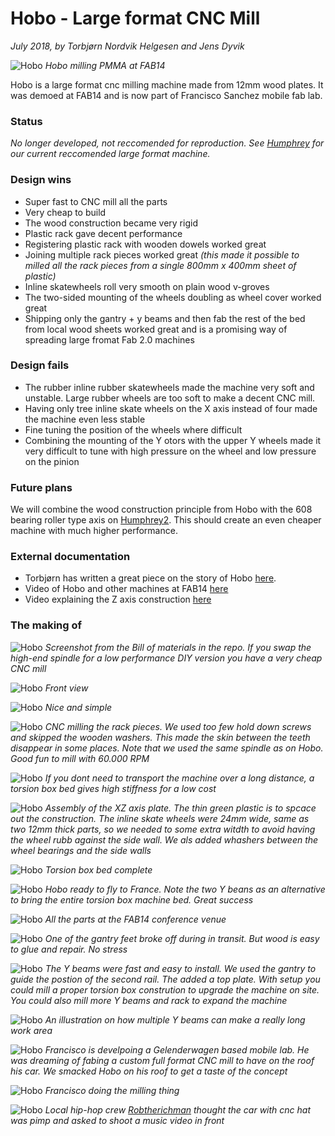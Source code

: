 # Hobo - Large format CNC Mill
*July 2018, by Torbjørn Nordvik Helgesen and Jens Dyvik*

![Hobo](./img/hobo-front-view.JPG)
*Hobo milling PMMA at FAB14*

Hobo is a large format cnc milling machine made from 12mm wood plates. It was demoed at FAB14 and is now part of Francisco Sanchez mobile fab lab.

### Status

*No longer developed, not reccomended for reproduction. See [Humphrey](https://github.com/fellesverkstedet/fabricatable-machines/blob/master/humphrey-large-format-cnc/README.md) for our current reccomended large format machine.*

### Design wins

* Super fast to CNC mill all the parts
* Very cheap to build
* The wood construction became very rigid
* Plastic rack gave decent performance
* Registering plastic rack with wooden dowels worked great
* Joining multiple rack pieces worked great *(this made it possible to milled all the rack pieces from a single 800mm x 400mm sheet of plastic)*
* Inline skatewheels roll very smooth on plain wood v-groves
* The two-sided mounting of the wheels doubling as wheel cover worked great
* Shipping only the gantry + y beams and then fab the rest of the bed from local wood sheets worked great and is a promising way of spreading large fromat Fab 2.0 machines

### Design fails

* The rubber inline rubber skatewheels made the machine very soft and unstable. Large rubber wheels are too soft to make a decent CNC mill.
* Having only tree inline skate wheels on the X axis instead of four made the machine even less stable
* Fine tuning the position of the wheels where difficult
* Combining the mounting of the Y  otors with the upper Y wheels made it very difficult to tune with high pressure on the wheel and low pressure on the pinion

### Future plans

We will combine the wood construction principle from Hobo with the 608 bearing roller type axis on [Humphrey2](https://github.com/fellesverkstedet/fabricatable-machines/blob/master/humphrey-large-format-cnc/README.md). This should create an even cheaper machine with much higher performance.

### External documentation

* Torbjørn has written a great piece on the story of Hobo [here](http://www.thnordvik.com/touluse).
* Video of Hobo and other machines at FAB14 [here](https://youtu.be/syCI9m8QGj4)
* Video explaining the Z axis construction [here](https://youtu.be/7Ns-z3jZd3Q)

### The making of
![Hobo](./img/hobo-bom-screenshot.JPG)
*Screenshot from the Bill of materials in the repo. If you swap the high-end spindle for a low performance DIY version you have a very cheap CNC mill*

![Hobo](./img/hobo-drawing-front.jpg)
*Front view*

![Hobo](./img/hobo-drawing-perspective.jpg)
*Nice and simple*

![Hobo](./img/hobo-milling-rack.JPG)
*CNC milling the rack pieces. We used too few hold down screws and skipped the wooden washers. This made the skin between the teeth disappear in some places. Note that we used the same spindle as on Hobo. Good fun to mill with 60.000 RPM*

![Hobo](./img/hobo-torsion-box-bed.jpg)
*If you dont need to transport the machine over a long distance, a torsion box bed gives high stiffness for a low cost*

![Hobo](./img/hobo-assembling-x-z-plate.JPG)
*Assembly of the XZ axis plate. The thin green plastic is to spcace out the construction. The inline skate wheels were 24mm wide, same as two 12mm thick parts, so we needed to some extra witdth to avoid having the wheel rubb against the side wall. We als added whashers between the wheel bearings and the side walls*

![Hobo](./img/hobo-perspective-view.JPG)
*Torsion box bed complete*

![Hobo](./img/hobo-gantry-and-rails-ready-for-shipping.jpg)
*Hobo ready to fly to France. Note the two Y beans as an alternative to bring the entire torsion box machine bed. Great success*

![Hobo](./img/hobo-parts-after-shipping.jpg)
*All the parts at the FAB14 conference venue*

![Hobo](./img/hobo-repair.jpg)
*One of the gantry feet broke off during in transit. But wood is easy to glue and repair. No stress*

![Hobo](./img/hobo-assembling-y-beams.jpg)
*The Y beams were fast and easy to install. We used the gantry to guide the postion of the second rail. The added a top plate. With setup you could mill a proper torsion box constrution to upgrade the machine on site. You could also mill more Y beams and rack to expand the machine*

![Hobo](./img/hobo-drawing-extended.jpg)
*An illustration on how multiple Y beams can make a really long work area*

![Hobo](./img/hobo-on-franciscos-gelenderwagen.jpg)
*Francisco is develpoing a Gelenderwagen based mobile lab. He was dreaming of fabing a custom full format CNC mill to have on the roof his car. We smacked Hobo on his roof to get a taste of the concept*

![Hobo](./img/hobo-fran-changing-bits.jpg)
*Francisco doing the milling thing*

![Hobo](./img/hobo-with-local-hiphop-crew-rob-the-richman.jpg)
*Local hip-hop crew [Robtherichman](https://www.youtube.com/user/HGoonVEVO/videos) thought the car with cnc hat was pimp and asked to shoot a music video in front*
